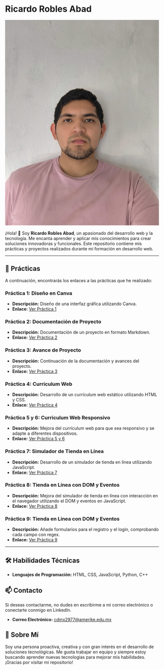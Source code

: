 # Ricardo Robles Abad

![Foto](Imagen.jpeg)

¡Hola! 👋 Soy **Ricardo Robles Abad**, un apasionado del desarrollo web y la tecnología. Me encanta aprender y aplicar mis conocimientos para crear soluciones innovadoras y funcionales. Este repositorio contiene mis prácticas y proyectos realizados durante mi formación en desarrollo web.

---

## 📂 Prácticas

A continuación, encontrarás los enlaces a las prácticas que he realizado:

### Práctica 1: Diseño en Canva
- **Descripción:** Diseño de una interfaz gráfica utilizando Canva.
- **Enlace:** [Ver Práctica 1](https://www.canva.com/design/DAGe1h391es/A2LyiP2kw0El0NvpTNu8cQ/edit?utm_content=DAGe1h391es&utm_campaign=designshare&utm_medium=link2&utm_source=sharebutton)

### Práctica 2: Documentación de Proyecto
- **Descripción:** Documentación de un proyecto en formato Markdown.
- **Enlace:** [Ver Práctica 2](practica-2.md)

### Práctica 3: Avance de Proyecto
- **Descripción:** Continuación de la documentación y avances del proyecto.
- **Enlace:** [Ver Práctica 3](practica-3.md)

### Práctica 4: Curriculum Web
- **Descripción:** Desarrollo de un currículum web estático utilizando HTML y CSS.
- **Enlace:** [Ver Práctica 4](https://admirablepotato9.github.io/entregas-practicas/cv-web)

### Práctica 5 y 6: Curriculum Web Responsivo
- **Descripción:** Mejora del currículum web para que sea responsivo y se adapte a diferentes dispositivos.
- **Enlace:** [Ver Práctica 5 y 6](https://admirablepotato9.github.io/entregas-practicas/cv-web-v2/)

### Práctica 7: Simulador de Tienda en Línea
- **Descripción:** Desarrollo de un simulador de tienda en línea utilizando JavaScript.
- **Enlace:** [Ver Práctica 7](https://admirablepotato9.github.io/entregas-practicas/practica-7/)

### Práctica 8: Tienda en Línea con DOM y Eventos
- **Descripción:** Mejora del simulador de tienda en línea con interacción en el navegador utilizando el DOM y eventos en JavaScript.
- **Enlace:** [Ver Práctica 8](https://admirablepotato9.github.io/entregas-practicas/practica-8/)

### Práctica 9: Tienda en Línea con DOM y Eventos
- **Descripción:** Añade formularios para el registro y el login, comprobando cada campo con regex.
- **Enlace:** [Ver Práctica 9](https://admirablepotato9.github.io/entregas-practicas/practica-9/)

---

## 🛠️ Habilidades Técnicas

- **Lenguajes de Programación:** HTML, CSS, JavaScript, Python, C++

## 📫 Contacto

Si deseas contactarme, no dudes en escribirme a mi correo electrónico o conectarte conmigo en LinkedIn.

- **Correo Electrónico:** [cdmx2977@amerike.edu.mx](mailto:cdmx2977@amerike.edu.mx)


## 🌟 Sobre Mí

Soy una persona proactiva, creativa y con gran interés en el desarrollo de soluciones tecnológicas. Me gusta trabajar en equipo y siempre estoy buscando aprender nuevas tecnologías para mejorar mis habilidades. ¡Gracias por visitar mi repositorio!
